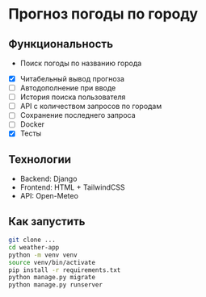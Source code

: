 # Прогноз погоды по городу

## Функциональность

- Поиск погоды по названию города
- [x] Читабельный вывод прогноза
- [ ] Автодополнение при вводе
- [ ] История поиска пользователя
- [ ] API с количеством запросов по городам
- [ ] Сохранение последнего запроса
- [ ] Docker
- [x] Тесты

## Технологии

- Backend: Django
- Frontend: HTML + TailwindCSS
- API: Open-Meteo

## Как запустить

```bash
git clone ...
cd weather-app
python -m venv venv
source venv/bin/activate
pip install -r requirements.txt
python manage.py migrate
python manage.py runserver
